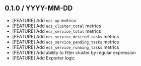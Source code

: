 ## 0.1.0 / YYYY-MM-DD

* [FEATURE] Add `ecs_up` metrics
* [FEATURE] Add `ecs_cluster_total` metrics
* [FEATURE] Add `ecs_service_total` metrics
* [FEATURE] Add `ecs_service_desired_tasks` metrics
* [FEATURE] Add `ecs_service_pending_tasks` metrics
* [FEATURE] Add `ecs_service_running_tasks` metrics
* [FEATURE] Add ability to filter cluster by regular expression
* [FEATURE] Add Exporter logic
